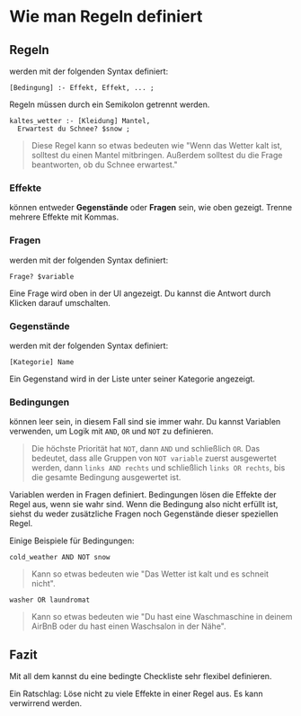 # Wie man Regeln definiert

## Regeln

werden mit der folgenden Syntax definiert:

```text
[Bedingung] :- Effekt, Effekt, ... ;
```

Regeln müssen durch ein Semikolon getrennt werden.

```text
kaltes_wetter :- [Kleidung] Mantel,
  Erwartest du Schnee? $snow ;
```

> Diese Regel kann so etwas bedeuten wie "Wenn das Wetter kalt ist, solltest du einen Mantel mitbringen. Außerdem solltest du die Frage beantworten, ob du Schnee erwartest."

### Effekte

können entweder **Gegenstände** oder **Fragen** sein, wie oben gezeigt.
Trenne mehrere Effekte mit Kommas.

### Fragen

werden mit der folgenden Syntax definiert:

```text
Frage? $variable
```

Eine Frage wird oben in der UI angezeigt.
Du kannst die Antwort durch Klicken darauf umschalten.

### Gegenstände

werden mit der folgenden Syntax definiert:

```text
[Kategorie] Name
```

Ein Gegenstand wird in der Liste unter seiner Kategorie angezeigt.

### Bedingungen

können leer sein, in diesem Fall sind sie immer wahr.
Du kannst Variablen verwenden, um Logik mit `AND`, `OR` und `NOT` zu definieren.

> Die höchste Priorität hat `NOT`, dann `AND` und schließlich `OR`.
> Das bedeutet, dass alle Gruppen von `NOT variable` zuerst ausgewertet werden, dann `links AND rechts` und schließlich `links OR rechts`, bis die gesamte Bedingung ausgewertet ist.

Variablen werden in Fragen definiert.
Bedingungen lösen die Effekte der Regel aus, wenn sie wahr sind.
Wenn die Bedingung also nicht erfüllt ist, siehst du weder zusätzliche Fragen noch Gegenstände dieser speziellen Regel.

Einige Beispiele für Bedingungen:

<!-- cspell:words cold_weather -->

```text
cold_weather AND NOT snow
```

> Kann so etwas bedeuten wie "Das Wetter ist kalt und es schneit nicht".

<!-- cspell:words washer, laundromat -->

```text
washer OR laundromat
```

> Kann so etwas bedeuten wie "Du hast eine Waschmaschine in deinem AirBnB oder du hast einen Waschsalon in der Nähe".

## Fazit

Mit all dem kannst du eine bedingte Checkliste sehr flexibel definieren.

Ein Ratschlag:
Löse nicht zu viele Effekte in einer Regel aus.
Es kann verwirrend werden.
